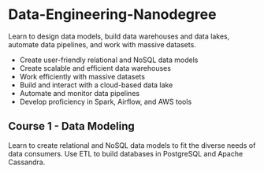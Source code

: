 # Data-Engineering-Nanodegree
Learn to design data models, build data warehouses and data lakes, automate data pipelines, and work with massive datasets.

- Create user-friendly relational and NoSQL data models
- Create scalable and efficient data warehouses
- Work efficiently with massive datasets
- Build and interact with a cloud-based data lake
- Automate and monitor data pipelines
- Develop proficiency in Spark, Airflow, and AWS tools
## Course 1 - Data Modeling
Learn to create relational and NoSQL data models to fit the diverse needs of data consumers. Use ETL to build databases in PostgreSQL and Apache Cassandra.
